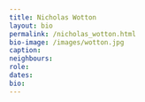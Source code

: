 ```yaml
---
title: Nicholas Wotton
layout: bio
permalink: /nicholas_wotton.html
bio-image: /images/wotton.jpg
caption:
neighbours:
role:
dates:
bio:
---
```


